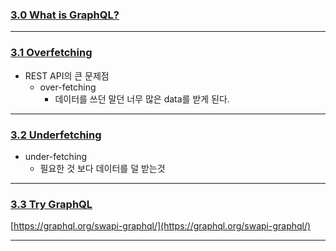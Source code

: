 ### [3.0 What is GraphQL?](https://nomadcoders.co/graphql-for-beginners/lectures/3700)

***
### [3.1 Overfetching](https://nomadcoders.co/graphql-for-beginners/lectures/3701)
- REST API의 큰 문제점
	- over-fetching
		- 데이터를 쓰던 말던 너무 많은 data를 받게 된다.
***
### [3.2 Underfetching](https://nomadcoders.co/graphql-for-beginners/lectures/3702)
- under-fetching
	- 필요한 것 보다 데이터를 덜 받는것
***
### [3.3 Try GraphQL](https://nomadcoders.co/graphql-for-beginners/lectures/3703)
[https://graphql.org/swapi-graphql/](https://graphql.org/swapi-graphql/)
***